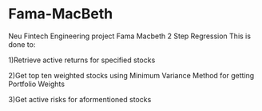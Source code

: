 # Fama-MacBeth
Neu Fintech Engineering project
Fama Macbeth 2 Step Regression 
This is done to:

1)Retrieve active returns for specified stocks

2)Get top ten weighted stocks using Minimum Variance Method for getting Portfolio Weights

3)Get active risks for aformentioned stocks
